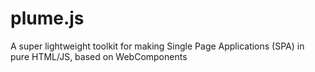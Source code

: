 # plume.js
A super lightweight toolkit for making Single Page Applications (SPA) in pure HTML/JS, based on WebComponents
